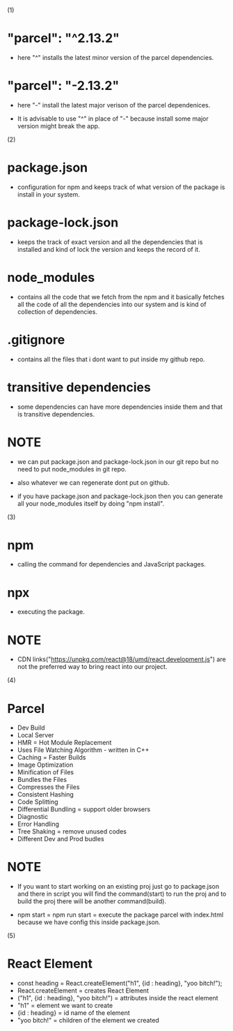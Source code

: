 (1)
# "parcel": "^2.13.2"  
- here "^" installs the latest minor version of the parcel dependencies. 

# "parcel": "-2.13.2"
- here "-" install the latest major verison of the parcel dependenices.

- It is advisable to use "^" in place of "-" because install some major version might break the app. 

(2)
# package.json 
- configuration for npm and keeps track of what version of the package is install in your system.

# package-lock.json 
- keeps the track of exact version and all the dependencies that is installed and kind of lock the version and keeps the record of it.

# node_modules
- contains all the code that we fetch from the npm and it basically fetches all the code of all the dependencies into our system and is kind of collection of dependencies. 

# .gitignore
- contains all the files that i dont want to put inside my github repo.

# transitive dependencies
- some dependencies can have more dependencies inside them and that is transitive dependencies.

# NOTE
- we can put package.json and package-lock.json in our git repo but no need to put node_modules in git repo.

- also whatever we can regenerate dont put on github. 

- if you have package.json and package-lock.json then you can generate all your node_modules itself by doing "npm install".    

(3) 
# npm
- calling the command for dependencies and JavaScript packages.

# npx 
- executing the package.   

# NOTE
- CDN links("https://unpkg.com/react@18/umd/react.development.js") are not the preferred way to bring react into our project.

(4)
# Parcel
- Dev Build 
- Local Server
- HMR = Hot Module Replacement
- Uses File Watching Algorithm - written in C++
- Caching = Faster Builds
- Image Optimization
- Minification of Files 
- Bundles the Files
- Compresses the Files
- Consistent Hashing 
- Code Splitting
- Differential Bundling = support older browsers
- Diagnostic 
- Error Handling 
- Tree Shaking = remove unused codes 
- Different Dev and Prod budles 

# NOTE
- If you want to start working on an existing proj just go to package.json and there in script you will find the command(start) to run the proj and to build the proj there will be another command(build). 

- npm start = npm run start = execute the package parcel with index.html because we have config this inside package.json. 

(5)
# React Element
- const heading = React.createElement("h1", {id : heading}, "yoo bitch!");
- React.createElement = creates React Element
- ("h1", {id : heading}, "yoo bitch!") = attributes inside the react element
- "h1" = element we want to create
- {id : heading} = id name of the element
- "yoo bitch!" = children of the element we created







 